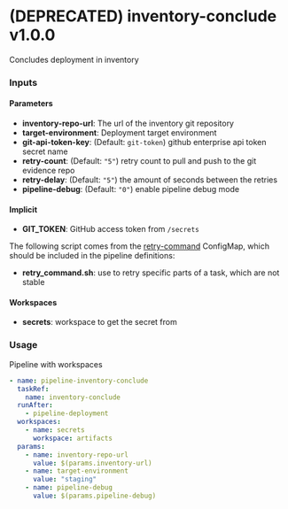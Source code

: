 # (DEPRECATED) inventory-conclude v1.0.0

Concludes deployment in inventory

### Inputs

#### Parameters

- **inventory-repo-url**: The url of the inventory git repository
- **target-environment**: Deployment target environment
 - **git-api-token-key**: (Default: `git-token`) github enterprise api token secret name
 - **retry-count**: (Default: `"5"`) retry count to pull and push to the git evidence repo
 - **retry-delay**: (Default: `"5"`) the amount of seconds between the retries
 - **pipeline-debug**: (Default: `"0"`) enable pipeline debug mode

#### Implicit
  - **GIT_TOKEN**: GitHub access token from `/secrets`

The following script comes from the [retry-command](../util/configmap-retry.yaml) ConfigMap, which should be included in the pipeline definitions:

 - **retry_command.sh**: use to retry specific parts of a task, which are not stable

#### Workspaces

 - **secrets**: workspace to get the secret from

### Usage
Pipeline with workspaces

```yaml
- name: pipeline-inventory-conclude
  taskRef:
    name: inventory-conclude
  runAfter:
    - pipeline-deployment
  workspaces:
    - name: secrets
      workspace: artifacts
  params:
    - name: inventory-repo-url
      value: $(params.inventory-url)
    - name: target-environment
      value: "staging"
    - name: pipeline-debug
      value: $(params.pipeline-debug)
```
